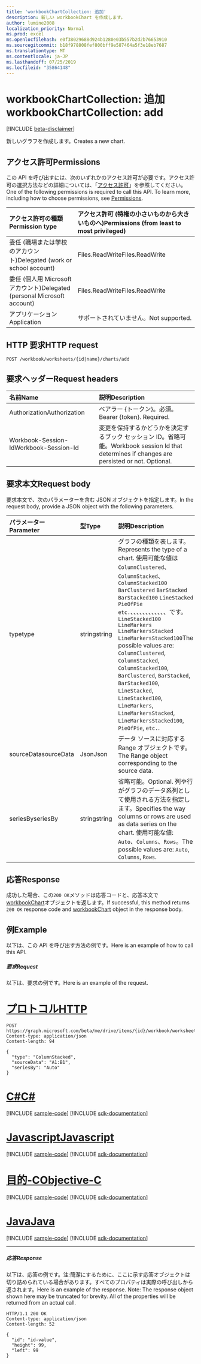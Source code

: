 ```yaml
---
title: 'workbookChartCollection: 追加'
description: 新しい workbookChart を作成します。
author: lumine2008
localization_priority: Normal
ms.prod: excel
ms.openlocfilehash: e0f38029688d924b1280e03b557b2d2b76653910
ms.sourcegitcommit: b18f978808fef800bff9e587464a5f3e18eb7687
ms.translationtype: MT
ms.contentlocale: ja-JP
ms.lasthandoff: 07/25/2019
ms.locfileid: "35864148"
---
```

# <a name="workbookchartcollection-add"></a><span data-ttu-id="2013f-103">workbookChartCollection: 追加</span><span class="sxs-lookup"><span data-stu-id="2013f-103">workbookChartCollection: add</span></span>

[!INCLUDE [beta-disclaimer](../../includes/beta-disclaimer.md)]

<span data-ttu-id="2013f-104">新しいグラフを作成します。</span><span class="sxs-lookup"><span data-stu-id="2013f-104">Creates a new chart.</span></span>
## <a name="permissions"></a><span data-ttu-id="2013f-105">アクセス許可</span><span class="sxs-lookup"><span data-stu-id="2013f-105">Permissions</span></span>
<span data-ttu-id="2013f-p101">この API を呼び出すには、次のいずれかのアクセス許可が必要です。アクセス許可の選択方法などの詳細については、「[アクセス許可](/graph/permissions-reference)」を参照してください。</span><span class="sxs-lookup"><span data-stu-id="2013f-p101">One of the following permissions is required to call this API. To learn more, including how to choose permissions, see [Permissions](/graph/permissions-reference).</span></span>

|<span data-ttu-id="2013f-108">アクセス許可の種類</span><span class="sxs-lookup"><span data-stu-id="2013f-108">Permission type</span></span>      | <span data-ttu-id="2013f-109">アクセス許可 (特権の小さいものから大きいものへ)</span><span class="sxs-lookup"><span data-stu-id="2013f-109">Permissions (from least to most privileged)</span></span>              |
|:--------------------|:---------------------------------------------------------|
|<span data-ttu-id="2013f-110">委任 (職場または学校のアカウント)</span><span class="sxs-lookup"><span data-stu-id="2013f-110">Delegated (work or school account)</span></span> | <span data-ttu-id="2013f-111">Files.ReadWrite</span><span class="sxs-lookup"><span data-stu-id="2013f-111">Files.ReadWrite</span></span>    |
|<span data-ttu-id="2013f-112">委任 (個人用 Microsoft アカウント)</span><span class="sxs-lookup"><span data-stu-id="2013f-112">Delegated (personal Microsoft account)</span></span> | <span data-ttu-id="2013f-113">Files.ReadWrite</span><span class="sxs-lookup"><span data-stu-id="2013f-113">Files.ReadWrite</span></span>    |
|<span data-ttu-id="2013f-114">アプリケーション</span><span class="sxs-lookup"><span data-stu-id="2013f-114">Application</span></span> | <span data-ttu-id="2013f-115">サポートされていません。</span><span class="sxs-lookup"><span data-stu-id="2013f-115">Not supported.</span></span> |

## <a name="http-request"></a><span data-ttu-id="2013f-116">HTTP 要求</span><span class="sxs-lookup"><span data-stu-id="2013f-116">HTTP request</span></span>
<!-- { "blockType": "ignored" } -->
```http
POST /workbook/worksheets/{id|name}/charts/add

```
## <a name="request-headers"></a><span data-ttu-id="2013f-117">要求ヘッダー</span><span class="sxs-lookup"><span data-stu-id="2013f-117">Request headers</span></span>
| <span data-ttu-id="2013f-118">名前</span><span class="sxs-lookup"><span data-stu-id="2013f-118">Name</span></span>       | <span data-ttu-id="2013f-119">説明</span><span class="sxs-lookup"><span data-stu-id="2013f-119">Description</span></span>|
|:---------------|:----------|
| <span data-ttu-id="2013f-120">Authorization</span><span class="sxs-lookup"><span data-stu-id="2013f-120">Authorization</span></span>  | <span data-ttu-id="2013f-p102">ベアラー {トークン}。必須。</span><span class="sxs-lookup"><span data-stu-id="2013f-p102">Bearer {token}. Required.</span></span> |
| <span data-ttu-id="2013f-123">Workbook-Session-Id</span><span class="sxs-lookup"><span data-stu-id="2013f-123">Workbook-Session-Id</span></span>  | <span data-ttu-id="2013f-p103">変更を保持するかどうかを決定するブック セッション ID。省略可能。</span><span class="sxs-lookup"><span data-stu-id="2013f-p103">Workbook session Id that determines if changes are persisted or not. Optional.</span></span>|

## <a name="request-body"></a><span data-ttu-id="2013f-126">要求本文</span><span class="sxs-lookup"><span data-stu-id="2013f-126">Request body</span></span>
<span data-ttu-id="2013f-127">要求本文で、次のパラメーターを含む JSON オブジェクトを指定します。</span><span class="sxs-lookup"><span data-stu-id="2013f-127">In the request body, provide a JSON object with the following parameters.</span></span>

| <span data-ttu-id="2013f-128">パラメーター</span><span class="sxs-lookup"><span data-stu-id="2013f-128">Parameter</span></span>    | <span data-ttu-id="2013f-129">型</span><span class="sxs-lookup"><span data-stu-id="2013f-129">Type</span></span>   |<span data-ttu-id="2013f-130">説明</span><span class="sxs-lookup"><span data-stu-id="2013f-130">Description</span></span>|
|:---------------|:--------|:----------|
|<span data-ttu-id="2013f-131">type</span><span class="sxs-lookup"><span data-stu-id="2013f-131">type</span></span>|<span data-ttu-id="2013f-132">string</span><span class="sxs-lookup"><span data-stu-id="2013f-132">string</span></span>|<span data-ttu-id="2013f-133">グラフの種類を表します。</span><span class="sxs-lookup"><span data-stu-id="2013f-133">Represents the type of a chart.</span></span>  <span data-ttu-id="2013f-134">使用可能な値は`ColumnClustered`、 `ColumnStacked`、 `ColumnStacked100` `BarClustered` `BarStacked` `BarStacked100` `LineStacked` `PieOfPie` `etc.`、、、、、、、、、、、、です。 `LineStacked100` `LineMarkers` `LineMarkersStacked` `LineMarkersStacked100`</span><span class="sxs-lookup"><span data-stu-id="2013f-134">The possible values are: `ColumnClustered`, `ColumnStacked`, `ColumnStacked100`, `BarClustered`, `BarStacked`, `BarStacked100`, `LineStacked`, `LineStacked100`, `LineMarkers`, `LineMarkersStacked`, `LineMarkersStacked100`, `PieOfPie`, `etc.`.</span></span>|
|<span data-ttu-id="2013f-135">sourceData</span><span class="sxs-lookup"><span data-stu-id="2013f-135">sourceData</span></span>|<span data-ttu-id="2013f-136">Json</span><span class="sxs-lookup"><span data-stu-id="2013f-136">Json</span></span>|<span data-ttu-id="2013f-137">データ ソースに対応する Range オブジェクトです。</span><span class="sxs-lookup"><span data-stu-id="2013f-137">The Range object corresponding to the source data.</span></span>|
|<span data-ttu-id="2013f-138">seriesBy</span><span class="sxs-lookup"><span data-stu-id="2013f-138">seriesBy</span></span>|<span data-ttu-id="2013f-139">string</span><span class="sxs-lookup"><span data-stu-id="2013f-139">string</span></span>|<span data-ttu-id="2013f-140">省略可能。</span><span class="sxs-lookup"><span data-stu-id="2013f-140">Optional.</span></span> <span data-ttu-id="2013f-141">列や行がグラフのデータ系列として使用される方法を指定します。</span><span class="sxs-lookup"><span data-stu-id="2013f-141">Specifies the way columns or rows are used as data series on the chart.</span></span>  <span data-ttu-id="2013f-142">使用可能な値: `Auto`、`Columns`、`Rows`。</span><span class="sxs-lookup"><span data-stu-id="2013f-142">The possible values are: `Auto`, `Columns`, `Rows`.</span></span>|

## <a name="response"></a><span data-ttu-id="2013f-143">応答</span><span class="sxs-lookup"><span data-stu-id="2013f-143">Response</span></span>

<span data-ttu-id="2013f-144">成功した場合、この`200 OK`メソッドは応答コードと、応答本文で[workbookChart](../resources/workbookchart.md)オブジェクトを返します。</span><span class="sxs-lookup"><span data-stu-id="2013f-144">If successful, this method returns `200 OK` response code and [workbookChart](../resources/workbookchart.md) object in the response body.</span></span>

## <a name="example"></a><span data-ttu-id="2013f-145">例</span><span class="sxs-lookup"><span data-stu-id="2013f-145">Example</span></span>
<span data-ttu-id="2013f-146">以下は、この API を呼び出す方法の例です。</span><span class="sxs-lookup"><span data-stu-id="2013f-146">Here is an example of how to call this API.</span></span>
##### <a name="request"></a><span data-ttu-id="2013f-147">要求</span><span class="sxs-lookup"><span data-stu-id="2013f-147">Request</span></span>
<span data-ttu-id="2013f-148">以下は、要求の例です。</span><span class="sxs-lookup"><span data-stu-id="2013f-148">Here is an example of the request.</span></span>

# <a name="httptabhttp"></a>[<span data-ttu-id="2013f-149">プロトコル</span><span class="sxs-lookup"><span data-stu-id="2013f-149">HTTP</span></span>](#tab/http)
<!-- {
  "blockType": "request",
  "name": "chartcollection_add"
}-->
```http
POST https://graph.microsoft.com/beta/me/drive/items/{id}/workbook/worksheets/{id|name}/charts/add
Content-type: application/json
Content-length: 94

{
  "type": "ColumnStacked",
  "sourceData": "A1:B1",
  "seriesBy": "Auto"
}
```
# <a name="ctabcsharp"></a>[<span data-ttu-id="2013f-150">C#</span><span class="sxs-lookup"><span data-stu-id="2013f-150">C#</span></span>](#tab/csharp)
[!INCLUDE [sample-code](../includes/snippets/csharp/chartcollection-add-csharp-snippets.md)]
[!INCLUDE [sdk-documentation](../includes/snippets/snippets-sdk-documentation-link.md)]

# <a name="javascripttabjavascript"></a>[<span data-ttu-id="2013f-151">Javascript</span><span class="sxs-lookup"><span data-stu-id="2013f-151">Javascript</span></span>](#tab/javascript)
[!INCLUDE [sample-code](../includes/snippets/javascript/chartcollection-add-javascript-snippets.md)]
[!INCLUDE [sdk-documentation](../includes/snippets/snippets-sdk-documentation-link.md)]

# <a name="objective-ctabobjc"></a>[<span data-ttu-id="2013f-152">目的-C</span><span class="sxs-lookup"><span data-stu-id="2013f-152">Objective-C</span></span>](#tab/objc)
[!INCLUDE [sample-code](../includes/snippets/objc/chartcollection-add-objc-snippets.md)]
[!INCLUDE [sdk-documentation](../includes/snippets/snippets-sdk-documentation-link.md)]

# <a name="javatabjava"></a>[<span data-ttu-id="2013f-153">Java</span><span class="sxs-lookup"><span data-stu-id="2013f-153">Java</span></span>](#tab/java)
[!INCLUDE [sample-code](../includes/snippets/java/chartcollection-add-java-snippets.md)]
[!INCLUDE [sdk-documentation](../includes/snippets/snippets-sdk-documentation-link.md)]

---


##### <a name="response"></a><span data-ttu-id="2013f-154">応答</span><span class="sxs-lookup"><span data-stu-id="2013f-154">Response</span></span>
<span data-ttu-id="2013f-p106">以下は、応答の例です。注:簡潔にするために、ここに示す応答オブジェクトは切り詰められている場合があります。すべてのプロパティは実際の呼び出しから返されます。</span><span class="sxs-lookup"><span data-stu-id="2013f-p106">Here is an example of the response. Note: The response object shown here may be truncated for brevity. All of the properties will be returned from an actual call.</span></span>
<!-- {
  "blockType": "response",
  "truncated": true,
  "@odata.type": "microsoft.graph.workbookChart"
} -->
```http
HTTP/1.1 200 OK
Content-type: application/json
Content-length: 52

{
  "id": "id-value",
  "height": 99,
  "left": 99
}
```

<!-- uuid: 8fcb5dbc-d5aa-4681-8e31-b001d5168d79
2015-10-25 14:57:30 UTC -->
<!--
{
  "type": "#page.annotation",
  "description": "ChartCollection: add",
  "keywords": "",
  "section": "documentation",
  "tocPath": "",
  "suppressions": [
  ]
}
-->
